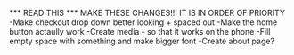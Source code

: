 *** READ THIS ***
MAKE THESE CHANGES!!!
IT IS IN ORDER OF PRIORITY
-Make checkout drop down better looking + spaced out
-Make the home button actaully work
-Create media - so that it works on the phone
-Fill empty space with something and make bigger font
-Create about page?